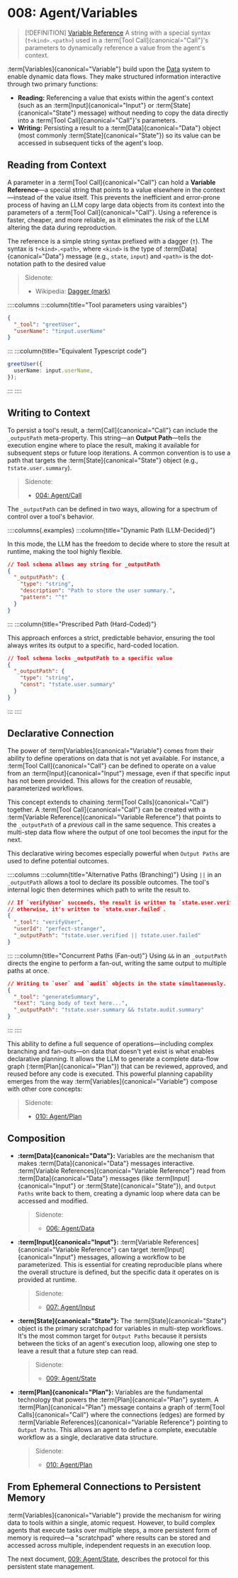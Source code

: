 # 008: Agent/Variables

> [!DEFINITION] [Variable Reference](./000_glossary.md)
> A string with a special syntax (`†<kind>.<path>`) used in a :term[Tool Call]{canonical="Call"}'s parameters to dynamically reference a value from the agent's context.

:term[Variables]{canonical="Variable"} build upon the [Data](./006_agent_data.md) system to enable dynamic data flows. They make structured information interactive through two primary functions:

- **Reading:** Referencing a value that exists within the agent's context (such as an :term[Input]{canonical="Input"} or :term[State]{canonical="State"} message) without needing to copy the data directly into a :term[Tool Call]{canonical="Call"}'s parameters.
- **Writing:** Persisting a result to a :term[Data]{canonical="Data"} object (most commonly :term[State]{canonical="State"}) so its value can be accessed in subsequent ticks of the agent's loop.

## Reading from Context

A parameter in a :term[Tool Call]{canonical="Call"} can hold a **Variable Reference**—a special string that points to a value elsewhere in the context—instead of the value itself. This prevents the inefficient and error-prone process of having an LLM copy large data objects from its context into the parameters of a :term[Tool Call]{canonical="Call"}. Using a reference is faster, cheaper, and more reliable, as it eliminates the risk of the LLM altering the data during reproduction.

The reference is a simple string syntax prefixed with a dagger (`†`). The syntax is `†<kind>.<path>`, where `<kind>` is the type of :term[Data]{canonical="Data"} message (e.g., `state`, `input`) and `<path>` is the dot-notation path to the desired value

> Sidenote:
>
> - Wikipedia: [Dagger (mark)](<https://en.wikipedia.org/wiki/Dagger_(mark)>)

::::columns
:::column{title="Tool parameters using varaibles"}

```json
{
  "_tool": "greetUser",
  "userName": "†input.userName"
}
```

:::
:::column{title="Equivalent Typescript code"}

```typescript
greetUser({
  userName: input.userName,
});
```

:::
::::

## Writing to Context

To persist a tool's result, a :term[Call]{canonical="Call"} can include the `_outputPath` meta-property. This string—an **Output Path**—tells the execution engine where to place the result, making it available for subsequent steps or future loop iterations. A common convention is to use a path that targets the :term[State]{canonical="State"} object (e.g., `†state.user.summary`).

> Sidenote:
>
> - [004: Agent/Call](./004_agent_call.md)

The `_outputPath` can be defined in two ways, allowing for a spectrum of control over a tool's behavior.

::::columns{.examples}
:::column{title="Dynamic Path (LLM-Decided)"}

In this mode, the LLM has the freedom to decide where to store the result at runtime, making the tool highly flexible.

```json
// Tool schema allows any string for _outputPath
{
  "_outputPath": {
    "type": "string",
    "description": "Path to store the user summary.",
    "pattern": "^†"
  }
}
```

:::
:::column{title="Prescribed Path (Hard-Coded)"}

This approach enforces a strict, predictable behavior, ensuring the tool always writes its output to a specific, hard-coded location.

```json
// Tool schema locks _outputPath to a specific value
{
  "_outputPath": {
    "type": "string",
    "const": "†state.user.summary"
  }
}
```

:::
::::

## Declarative Connection

The power of :term[Variables]{canonical="Variable"} comes from their ability to define operations on data that is not yet available. For instance, a :term[Tool Call]{canonical="Call"} can be defined to operate on a value from an :term[Input]{canonical="Input"} message, even if that specific input has not been provided. This allows for the creation of reusable, parameterized workflows.

This concept extends to chaining :term[Tool Calls]{canonical="Call"} together. A :term[Tool Call]{canonical="Call"} can be created with a :term[Variable Reference]{canonical="Variable Reference"} that points to the `_outputPath` of a _previous_ call in the same sequence. This creates a multi-step data flow where the output of one tool becomes the input for the next.

This declarative wiring becomes especially powerful when `Output Paths` are used to define potential outcomes.

::::columns
:::column{title="Alternative Paths (Branching)"}
Using `||` in an `_outputPath` allows a tool to declare its possible outcomes. The tool's internal logic then determines which path to write the result to.

```json
// If `verifyUser` succeeds, the result is written to `state.user.verified`;
// otherwise, it's written to `state.user.failed`.
{
  "_tool": "verifyUser",
  "userId": "perfect-stranger",
  "_outputPath": "†state.user.verified || †state.user.failed"
}
```

:::
:::column{title="Concurrent Paths (Fan-out)"}
Using `&&` in an `_outputPath` directs the engine to perform a fan-out, writing the same output to multiple paths at once.

```json
// Writing to `user` and `audit` objects in the state simultaneously.
{
  "_tool": "generateSummary",
  "text": "Long body of text here...",
  "_outputPath": "†state.user.summary && †state.audit.summary"
}
```

:::
::::

This ability to define a full sequence of operations—including complex branching and fan-outs—on data that doesn't yet exist is what enables declarative planning. It allows the LLM to generate a complete data-flow graph (:term[Plan]{canonical="Plan"}) that can be reviewed, approved, and reused before any code is executed. This powerful planning capability emerges from the way :term[Variables]{canonical="Variable"} compose with other core concepts:

> Sidenote:
>
> - [010: Agent/Plan](./010_agent_plan.md)

## Composition

- **:term[Data]{canonical="Data"}:** Variables are the mechanism that makes :term[Data]{canonical="Data"} messages interactive. :term[Variable References]{canonical="Variable Reference"} read from :term[Data]{canonical="Data"} messages (like :term[Input]{canonical="Input"} or :term[State]{canonical="State"}), and `Output Paths` write back to them, creating a dynamic loop where data can be accessed and modified.

  > Sidenote:
  >
  > - [006: Agent/Data](./006_agent_data.md)

- **:term[Input]{canonical="Input"}:** :term[Variable References]{canonical="Variable Reference"} can target :term[Input]{canonical="Input"} messages, allowing a workflow to be parameterized. This is essential for creating reproducible plans where the overall structure is defined, but the specific data it operates on is provided at runtime.

  > Sidenote:
  >
  > - [007: Agent/Input](./007_agent_input.md)

- **:term[State]{canonical="State"}:** The :term[State]{canonical="State"} object is the primary scratchpad for variables in multi-step workflows. It's the most common target for `Output Paths` because it persists between the ticks of an agent's execution loop, allowing one step to leave a result that a future step can read.

  > Sidenote:
  >
  > - [009: Agent/State](./009_agent_state.md)

- **:term[Plan]{canonical="Plan"}:** Variables are the fundamental technology that powers the :term[Plan]{canonical="Plan"} system. A :term[Plan]{canonical="Plan"} message contains a graph of :term[Tool Calls]{canonical="Call"} where the connections (edges) are formed by :term[Variable References]{canonical="Variable Reference"} pointing to `Output Paths`. This allows an agent to define a complete, executable workflow as a single, declarative data structure.

  > Sidenote:
  >
  > - [010: Agent/Plan](./010_agent_plan.md)

## From Ephemeral Connections to Persistent Memory

:term[Variables]{canonical="Variable"} provide the mechanism for wiring data to tools within a single, atomic request. However, to build complex agents that execute tasks over multiple steps, a more persistent form of memory is required—a "scratchpad" where results can be stored and accessed across multiple, independent requests in an execution loop.

The next document, [009: Agent/State](./009_agent_state.md), describes the protocol for this persistent state management.
